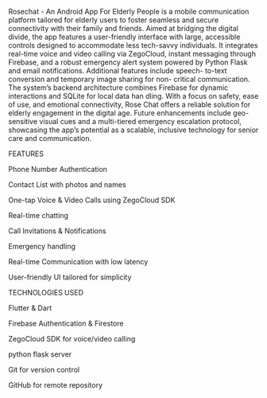 Rosechat - An Android App For Elderly People is a mobile communication platform tailored for
elderly users to foster seamless and secure connectivity with their family and friends. Aimed
at bridging the digital divide, the app features a user-friendly interface with large, accessible
controls designed to accommodate less tech-savvy individuals. It integrates real-time voice and
video calling via ZegoCloud, instant messaging through Firebase, and a robust emergency alert
system powered by Python Flask and email notifications. Additional features include speech-
to-text conversion and temporary image sharing for non- critical communication. The system’s
backend architecture combines Firebase for dynamic interactions and SQLite for local data han
dling. With a focus on safety, ease of use, and emotional connectivity, Rose Chat offers a reliable
solution for elderly engagement in the digital age. Future enhancements include geo-sensitive
visual cues and a multi-tiered emergency escalation protocol, showcasing the app’s potential as
a scalable, inclusive technology for senior care and communication.

FEATURES

Phone Number Authentication 

Contact List with photos and names

One-tap Voice & Video Calls using ZegoCloud SDK

Real-time chatting 

Call Invitations & Notifications

Emergency handling 

Real-time Communication with low latency

User-friendly UI tailored for simplicity

TECHNOLOGIES USED

Flutter & Dart

Firebase Authentication & Firestore

ZegoCloud SDK for voice/video calling

python flask server

Git for version control

GitHub for remote repository

